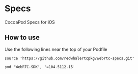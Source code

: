 # Specs

CocoaPod Specs for iOS

## How to use

Use the following lines near the top of your Podfile

```podspec
source 'https://github.com/redwhalertcpkg/webrtc-specs.git'
```

```podspec
pod 'WebRTC-SDK', '=104.5112.15'
```
